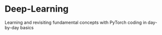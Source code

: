 # Deep-Learning
Learning and revisiting fundamental concepts with PyTorch coding in day-by-day basics
